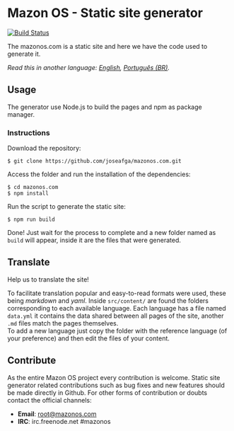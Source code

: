 # Mazon OS - Static site generator
[![Build Status](https://travis-ci.com/joseafga/mazonos.com.svg?branch=master)](https://travis-ci.com/joseafga/mazonos.com)

The mazonos.com is a static site and here we have the code used to generate it.

*Read this in another language: [English](README.md), [Português (BR)](README.pt-BR.md).*

## Usage
The generator use Node.js to build the pages and npm as package manager.

### Instructions
Download the repository:

    $ git clone https://github.com/joseafga/mazonos.com.git

Access the folder and run the installation of the dependencies:

    $ cd mazonos.com
    $ npm install

Run the script to generate the static site:

    $ npm run build

Done! Just wait for the process to complete and a new folder named as `build` will appear, inside it are the files that were generated.

## Translate
Help us to translate the site!

To facilitate translation popular and easy-to-read formats were used, these being *markdown* and *yaml*. Inside `src/content/` are found the folders corresponding to each available language. Each language has a file named `data.yml` it contains the data shared between all pages of the site, another `.md` files match the pages themselves.  
To add a new language just copy the folder with the reference language (of your preference) and then edit the files of your content.

## Contribute
As the entire Mazon OS project every contribution is welcome. Static site generator related contributions such as bug fixes and new features should be made directly in Github. For other forms of contribution or doubts contact the official channels:

- **Email**: root@mazonos.com
- **IRC**: irc.freenode.net #mazonos
